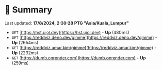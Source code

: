 # 📖 Summary
Last updated: **17/8/2024, 2:30:28 PTG "Asia/Kuala_Lumpur"**

- `GET` [https://hst.ujol.dev](https://hst.ujol.dev) - **Up** (480ms)
- `GET` [https://reddviz.deno.dev/gimme](https://reddviz.deno.dev/gimme) - **Up** (2654ms)
- `GET` [https://reddviz.amar.kim/gimme](https://reddviz.amar.kim/gimme) - **Up** (2232ms)
- `GET` [https://dumb.onrender.com](https://dumb.onrender.com) - **Up** (259ms)
